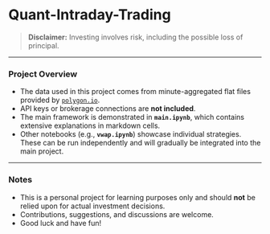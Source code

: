 # Quant-Intraday-Trading

> **Disclaimer:** Investing involves risk, including the possible loss of principal.  

---

### Project Overview
- The data used in this project comes from minute-aggregated flat files provided by [`polygon.io`](https://polygon.io).  
- API keys or brokerage connections are **not included**.  
- The main framework is demonstrated in **`main.ipynb`**, which contains extensive explanations in markdown cells.  
- Other notebooks (e.g., **`vwap.ipynb`**) showcase individual strategies. These can be run independently and will gradually be integrated into the main project.  

---

### Notes
- This is a personal project for learning purposes only and should **not** be relied upon for actual investment decisions.  
- Contributions, suggestions, and discussions are welcome.  
- Good luck and have fun!
